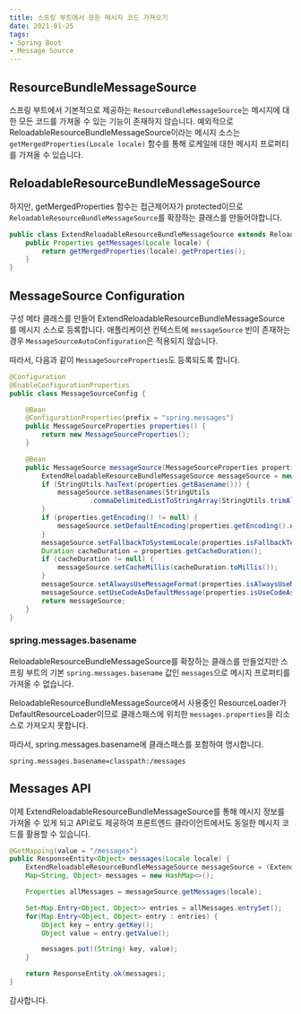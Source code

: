 ```yaml
---
title: 스프링 부트에서 모든 메시지 코드 가져오기
date: 2021-01-25
tags:
- Spring Boot
- Message Source
---
```


## ResourceBundleMessageSource
스프링 부트에서 기본적으로 제공하는 `ResourceBundleMessageSource`는 메시지에 대한 모든 코드를 가져올 수 있는 기능이 존재하지 않습니다. 예외적으로 ReloadableResourceBundleMessageSource이라는 메시지 소스는 `getMergedProperties(Locale locale)` 함수를 통해 로케일에 대한 메시지 프로퍼티를 가져올 수 있습니다.

## ReloadableResourceBundleMessageSource
하지만, getMergedProperties 함수는 접근제어자가 protected이므로 `ReloadableResourceBundleMessageSource`를 확장하는 클래스를 만들어야합니다.

```java
public class ExtendReloadableResourceBundleMessageSource extends ReloadableResourceBundleMessageSource {
    public Properties getMessages(Locale locale) {
        return getMergedProperties(locale).getProperties();
    }
}
```

## MessageSource Configuration
구성 메타 클래스를 만들어 ExtendReloadableResourceBundleMessageSource를 메시지 소스로 등록합니다. 애플리케이션 컨텍스트에 `messageSource` 빈이 존재하는 경우 `MessageSourceAutoConfiguration`은 적용되지 않습니다.

따라서, 다음과 같이 `MessageSourceProperties`도 등록되도록 합니다.

```java
@Configuration
@EnableConfigurationProperties
public class MessageSourceConfig {

    @Bean
    @ConfigurationProperties(prefix = "spring.messages")
    public MessageSourceProperties properties() {
        return new MessageSourceProperties();
    }

    @Bean
    public MessageSource messageSource(MessageSourceProperties properties) {
        ExtendReloadableResourceBundleMessageSource messageSource = new ExtendReloadableResourceBundleMessageSource();
        if (StringUtils.hasText(properties.getBasename())) {
            messageSource.setBasenames(StringUtils
                    .commaDelimitedListToStringArray(StringUtils.trimAllWhitespace(properties.getBasename())));
        }
        if (properties.getEncoding() != null) {
            messageSource.setDefaultEncoding(properties.getEncoding().name());
        }
        messageSource.setFallbackToSystemLocale(properties.isFallbackToSystemLocale());
        Duration cacheDuration = properties.getCacheDuration();
        if (cacheDuration != null) {
            messageSource.setCacheMillis(cacheDuration.toMillis());
        }
        messageSource.setAlwaysUseMessageFormat(properties.isAlwaysUseMessageFormat());
        messageSource.setUseCodeAsDefaultMessage(properties.isUseCodeAsDefaultMessage());
        return messageSource;
    }
}
```

### spring.messages.basename
ReloadableResourceBundleMessageSource를 확장하는 클래스를 만들었지만 스프링 부트의 기본 `spring.messages.basename` 값인 `messages`으로 메시지 프로퍼티를 가져올 수 없습니다.

ReloadableResourceBundleMessageSource에서 사용중인 ResourceLoader가 DefaultResourceLoader이므로 클래스패스에 위치한 `messages.properties`을 리소스로 가져오지 못합니다.

따라서, spring.messages.basename에 클래스패스를 포함하여 명시합니다.

```properties
spring.messages.basename=classpath:/messages
```

## Messages API
이제 ExtendReloadableResourceBundleMessageSource를 통해 메시지 정보를 가져올 수 있게 되고 API로도 제공하여 프론트엔드 클라이언트에서도 동일한 메시지 코드를 활용할 수 있습니다.

```java
@GetMapping(value = "/messages")
public ResponseEntity<Object> messages(Locale locale) {
    ExtendReloadableResourceBundleMessageSource messageSource = (ExtendReloadableResourceBundleMessageSource) this.messageSource;
    Map<String, Object> messages = new HashMap<>();

    Properties allMessages = messageSource.getMessages(locale);

    Set<Map.Entry<Object, Object>> entries = allMessages.entrySet();
    for(Map.Entry<Object, Object> entry : entries) {
        Object key = entry.getKey();
        Object value = entry.getValue();

        messages.put((String) key, value);
    }

    return ResponseEntity.ok(messages);
}
```

감사합니다.